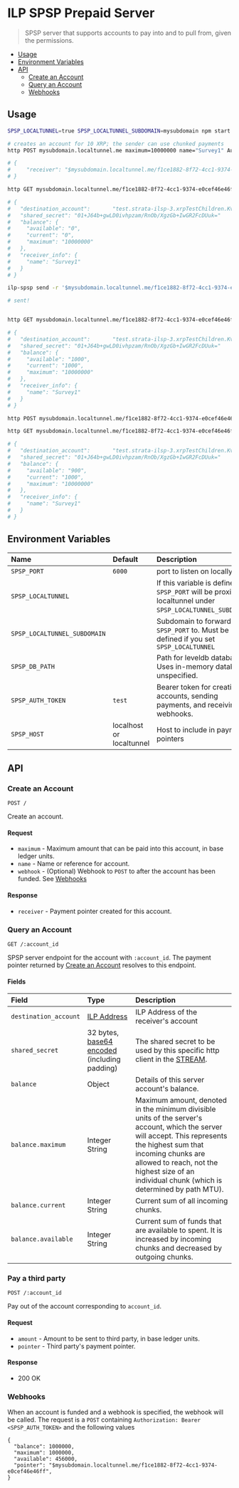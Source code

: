 # ILP SPSP Prepaid Server
> SPSP server that supports accounts to pay into and to pull from, given the permissions. 

- [Usage](#usage)
- [Environment Variables](#environment-variables)
- [API](#api)
  - [Create an Account](#create-an-account)
  - [Query an Account](#query-an-account)
  - [Webhooks](#webhooks)

## Usage

```sh
SPSP_LOCALTUNNEL=true SPSP_LOCALTUNNEL_SUBDOMAIN=mysubdomain npm start

# creates an account for 10 XRP; the sender can use chunked payments
http POST mysubdomain.localtunnel.me maximum=10000000 name="Survey1" Authorization:"Bearer test" 

# {
#     "receiver": "$mysubdomain.localtunnel.me/f1ce1882-8f72-4cc1-9374-e0cef46e46ff"
# }

http GET mysubdomain.localtunnel.me/f1ce1882-8f72-4cc1-9374-e0cef46e46ff Accept:"application/spsp4+json"

# {
#   "destination_account":       "test.strata-ilsp-3.xrpTestChildren.KvwQ8qEiDsW6MkHhbE1mhXW459EJnqlaad7A5R1Qys0.local.dkhtKBcw02gE26OH25n5uHlvNvjRLC2c4iM-BcYcA3c.81zoVRpXjpJ10mXkvmCR7xvc~f1ce1882-8f72-4cc1-9374-e0cef46e46ff",
#   "shared_secret": "01+J64b+gwLD0ivhpzam/RnOb/XgzGb+IwGR2FcDUuk="
#   "balance": {
#     "available": "0",
#     "current": "0",
#     "maximum": "10000000"
#   },
#   "receiver_info": {
#     "name": "Survey1"
#   }
# }

ilp-spsp send -r '$mysubdomain.localtunnel.me/f1ce1882-8f72-4cc1-9374-e0cef46e46ff' -a 1000

# sent!


http GET mysubdomain.localtunnel.me/f1ce1882-8f72-4cc1-9374-e0cef46e46ff Accept:"application/spsp4+json"

# {
#   "destination_account":       "test.strata-ilsp-3.xrpTestChildren.KvwQ8qEiDsW6MkHhbE1mhXW459EJnqlaad7A5R1Qys0.local.dkhtKBcw02gE26OH25n5uHlvNvjRLC2c4iM-BcYcA3c.81zoVRpXjpJ10mXkvmCR7xvc~f1ce1882-8f72-4cc1-9374-e0cef46e46ff",
#   "shared_secret": "01+J64b+gwLD0ivhpzam/RnOb/XgzGb+IwGR2FcDUuk="
#   "balance": {
#     "available": "1000",
#     "current": "1000",
#     "maximum": "10000000"
#   },
#   "receiver_info": {
#     "name": "Survey1"
#   }
# }

http POST mysubdomain.localtunnel.me/f1ce1882-8f72-4cc1-9374-e0cef46e46ff amount=100 pointer='$spsp.strata-ilsp-3.com:8084' Authorization:"Bearer test" 

http GET mysubdomain.localtunnel.me/f1ce1882-8f72-4cc1-9374-e0cef46e46ff Accept:"application/spsp4+json"

# {
#   "destination_account":       "test.strata-ilsp-3.xrpTestChildren.KvwQ8qEiDsW6MkHhbE1mhXW459EJnqlaad7A5R1Qys0.local.dkhtKBcw02gE26OH25n5uHlvNvjRLC2c4iM-BcYcA3c.81zoVRpXjpJ10mXkvmCR7xvc~f1ce1882-8f72-4cc1-9374-e0cef46e46ff",
#   "shared_secret": "01+J64b+gwLD0ivhpzam/RnOb/XgzGb+IwGR2FcDUuk="
#   "balance": {
#     "available": "900",
#     "current": "1000",
#     "maximum": "10000000"
#   },
#   "receiver_info": {
#     "name": "Survey1"
#   }
# }

```

## Environment Variables

| Name | Default | Description |
|:---|:---|:---|
| `SPSP_PORT` | `6000` | port to listen on locally. |
| `SPSP_LOCALTUNNEL` | | If this variable is defined, `SPSP_PORT` will be proxied by localtunnel under `SPSP_LOCALTUNNEL_SUBDOMAIN`. |
| `SPSP_LOCALTUNNEL_SUBDOMAIN` | | Subdomain to forward `SPSP_PORT` to. Must be defined if you set `SPSP_LOCALTUNNEL` |
| `SPSP_DB_PATH` | | Path for leveldb database. Uses in-memory database if unspecified. |
| `SPSP_AUTH_TOKEN` | `test` | Bearer token for creating accounts, sending payments, and receiving webhooks. |
| `SPSP_HOST` | localhost or localtunnel | Host to include in payment pointers |

## API

### Create an Account

```http
POST /
```

Create an account.

#### Request

- `maximum` - Maximum amount that can be paid into this account, in base ledger units.
- `name` - Name or reference for account. 
- `webhook` - (Optional) Webhook to `POST` to after the account has been funded. See [Webhooks](#webhooks)

#### Response

- `receiver` - Payment pointer created for this account.

### Query an Account

```http
GET /:account_id
```

SPSP server endpoint for the account with `:account_id`. The payment pointer
returned by [Create an Account](#create-an-account) resolves to this endpoint.

#### Fields

| Field | Type | Description |
|:---|:---|:---|
| `destination_account` | [ILP Address](../0015-ilp-addresses/0015-ilp-addresses.md) | ILP Address of the receiver's account |
| `shared_secret` | 32 bytes, [base64 encoded](https://en.wikipedia.org/wiki/Base64) (including padding) | The shared secret to be used by this specific http client in the [STREAM](../0029-stream/0029-stream.md). |
| `balance`  | Object | Details of this server account's balance.  |
| `balance.maximum` | Integer String | Maximum amount, denoted in the minimum divisible units of the server's account, which the server will accept. This represents the highest sum that incoming chunks are allowed to reach, not the highest size of an individual chunk (which is determined by path MTU). |
| `balance.current` | Integer String | Current sum of all incoming chunks. |
| `balance.available` | Integer String | Current sum of funds that are available to spent. It is increased by incoming chunks and decreased by outgoing chunks. |


### Pay a third party

```http
POST /:account_id
```

Pay out of the account corresponding to `account_id`.

#### Request

- `amount` - Amount to be sent to third party, in base ledger units.
- `pointer` - Third party's payment pointer. 

#### Response

- 200 OK

### Webhooks

When an account is funded and a webhook is specified, the webhook will be called. The request is a `POST` containing `Authorization: Bearer <SPSP_AUTH_TOKEN>` and the following values

    {
      "balance": 1000000,
      "maximum": 1000000,
      "available": 456000,
      "pointer": "$mysubdomain.localtunnel.me/f1ce1882-8f72-4cc1-9374-e0cef46e46ff",
    }

